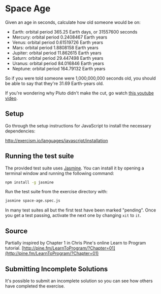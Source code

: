 # Space Age

Given an age in seconds, calculate how old someone would be on:

   - Earth: orbital period 365.25 Earth days, or 31557600 seconds
   - Mercury: orbital period 0.2408467 Earth years
   - Venus: orbital period 0.61519726 Earth years
   - Mars: orbital period 1.8808158 Earth years
   - Jupiter: orbital period 11.862615 Earth years
   - Saturn: orbital period 29.447498 Earth years
   - Uranus: orbital period 84.016846 Earth years
   - Neptune: orbital period 164.79132 Earth years

So if you were told someone were 1,000,000,000 seconds old, you should
be able to say that they're 31.69 Earth-years old.

If you're wondering why Pluto didn't make the cut, go watch [this
youtube video](http://www.youtube.com/watch?v=Z_2gbGXzFbs).

## Setup

Go through the setup instructions for JavaScript to install the
 necessary dependencies:

http://exercism.io/languages/javascript/installation

## Running the test suite

The provided test suite uses [Jasmine](https://jasmine.github.io/).
You can install it by opening a terminal window and running the
following command:

```sh
npm install -g jasmine
```

Run the test suite from the exercise directory with:

```sh
jasmine space-age.spec.js
```

In many test suites all but the first test have been marked "pending".
Once you get a test passing, activate the next one by changing `xit` to `it`.

## Source

Partially inspired by Chapter 1 in Chris Pine's online Learn to Program tutorial. [http://pine.fm/LearnToProgram/?Chapter=01](http://pine.fm/LearnToProgram/?Chapter=01)

## Submitting Incomplete Solutions
It's possible to submit an incomplete solution so you can see how others have completed the exercise.
